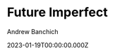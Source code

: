 ---
title: Future Imperfect
github: https://github.com/andrewbanchich/future-imperfect-jekyll-theme
demo: https://andrewbanchich.github.io/future-imperfect-jekyll-theme/
author: Andrew Banchich
author_link: https://github.com/andrewbanchich
date: 2023-01-19T00:00:00.000Z
description: A Jekyll version of the "Future Imperfect" theme by HTML5 UP.
ssg:
  - Jekyll
css:
  - Scss
cms:
  - Markdown
category:
  - others
draft: false
---